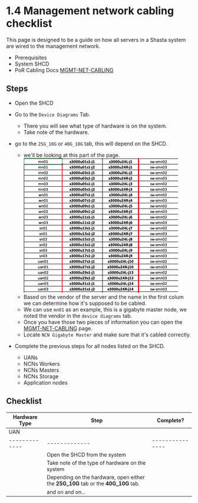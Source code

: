 # 1.4 Management network cabling checklist

This page is designed to be a guide on how all servers in a Shasta system are wired to the management network.

- Prerequisites
 - System SHCD
 - PoR Cabling Docs [MGMT-NET-CABLING](416-MGMT-NET-CABLING.md)

## Steps

- Open the SHCD
- Go to the ```Device Diagrams``` Tab.
    - There you will see what type of hardware is on the system.
    - Take note of the hardware.
- go to the ```25G_10G``` or ```40G_10G``` tab, this will depend on the SHCD.
    - we'll be looking at this part of the page.
![SHCD](img/network/SHCD-40G_10G.png)
    - Based on the vendor of the server and the name in the first colum we can determine how it's supposed to be cabled. 
    - We can use ```mn01``` as an example, this is a gigabyte master node, we noted the vendor in the ```device diagrams``` tab.
    - Once you have those two pieces of information you can open the [MGMT-NET-CABLING](416-MGMT-NET-CABLING.md) page.
    - Locate ```NCN Gigabyte Master``` and make sure that it's cabled correctly.
    
- Complete the previous steps for all nodes listed on the SHCD.
    - UANs
    - NCNs Workers
    - NCNs Masters
    - NCNs Storage
    - Application nodes
    
## Checklist

| Hardware Type | Step      | Complete?     |
|-------------|-------------|---------------|
| UAN         |             |               |
|-------------|-------------|---------------|
|             | Open the SHCD from the system |             |
|             | Take note of the type of hardware on the system        |          |
|             | Depending on the hardware, open either the **25G_10G** tab or the **40G_10G** tab. |        |
|             | and on and on...  |         |

